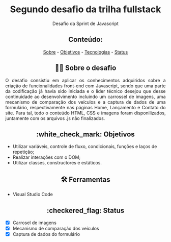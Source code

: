 <h1 align="center">Segundo desafio da trilha fullstack</h1> 
<p align="center">Desafio da Sprint de Javascript<p>

<h2 align="center">Conteúdo:</h2>
<p align="center"> 
  <a href="#Sobre o desafio">Sobre</a> -
  <a href="#Objetivos">Objetivos</a> -
  <a href="#Tecnologias utilizadas">Tecnologias</a> - 
  <a href="#Status">Status</a>
</p>

<h2 align="center">👩‍💻 Sobre o desafio</h2>
<p align="justify">O desafio consistiu em aplicar os conhecimentos adquiridos sobre a criação de funcionalidades front-end com Javascript, sendo que uma parte da codificação já havia sido iniciada e o líder técnico desejou que desse continuidade ao desenvolvimento incluindo um carrossel de imagens, uma mecanismo de comparação dos veículos e a captura de dados de uma formulário, respectivamente nas páginas Home, Lançamento e Contato do site. Para tal, todo o conteúdo HTML, CSS e imagens foram disponilizados, juntamente com os arquivos .js não finalizados. </p>

<h2 align="center">:white_check_mark: Objetivos</h2>
<ul>
  <li>Utilizar variáveis, controle de fluxo, condicionais, funções e laços de repetição;</li>
  <li>Realizar interações com o DOM;</li>
  <li>Utilizar classes, constructores e estáticos.</li>
</ul>

<h2 align="center">🛠 Ferramentas</h2>
<ul>
  <li>Visual Studio Code</li>
</ul>

<h2 align="center">:checkered_flag: Status</h2>

- [x] Carrosel de imagens
- [x] Mecanismo de comparação dos veículos
- [x] Captura de dados do formulário 
